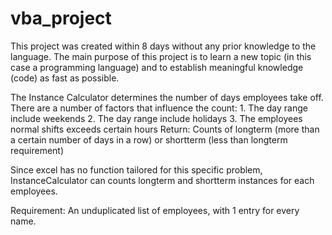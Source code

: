 # vba_project
This project was created within 8 days without any prior knowledge to the language. The main purpose of this project is to learn a new topic (in this case a programming language) and to establish meaningful knowledge (code) as fast as possible.

The Instance Calculator determines the number of days employees take off. There are a number of factors that influence the count:
    1. The day range include weekends
    2. The day range include holidays
    3. The employees normal shifts exceeds certain hours
Return: Counts of longterm (more than a certain number of days in a row) or shortterm (less than longterm requirement)

Since excel has no function tailored for this specific problem, InstanceCalculator can counts longterm and shortterm instances for each employees.

Requirement: An unduplicated list of employees, with 1 entry for every name. 

